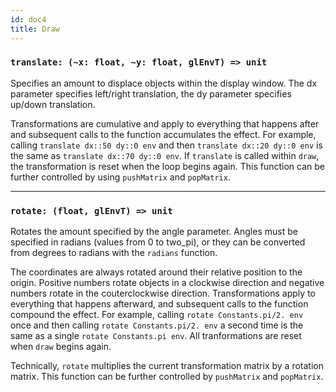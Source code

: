 ```yaml
---
id: doc4
title: Draw
---
```


### `translate: (~x: float, ~y: float, glEnvT) => unit`

Specifies an amount to displace objects within the display window.
The dx parameter specifies left/right translation, the dy parameter
specifies up/down translation.

Transformations are cumulative and apply to everything that happens
after and subsequent calls to the function accumulates the effect.
For example, calling `translate dx::50 dy::0 env` and then
`translate dx::20 dy::0 env` is the same as `translate dx::70 dy::0 env`.
If `translate` is called within `draw`, the transformation is reset
when the loop begins again. This function can be further controlled
by using `pushMatrix` and `popMatrix`.

---

### `rotate: (float, glEnvT) => unit`

Rotates the amount specified by the angle parameter. Angles must be
specified in radians (values from 0 to two_pi), or they can be converted
from degrees to radians with the `radians` function.

The coordinates are always rotated around their relative position to the
origin. Positive numbers rotate objects in a clockwise direction and
negative numbers rotate in the couterclockwise direction. Transformations
apply to everything that happens afterward, and subsequent calls to the
function compound the effect. For example, calling
`rotate Constants.pi/2. env` once and then calling `rotate Constants.pi/2. env`
a second time is the same as a single `rotate Constants.pi env`. All
tranformations are reset when `draw` begins again.

Technically, `rotate` multiplies the current transformation matrix by a
rotation matrix. This function can be further controlled by `pushMatrix`
and `popMatrix`.
